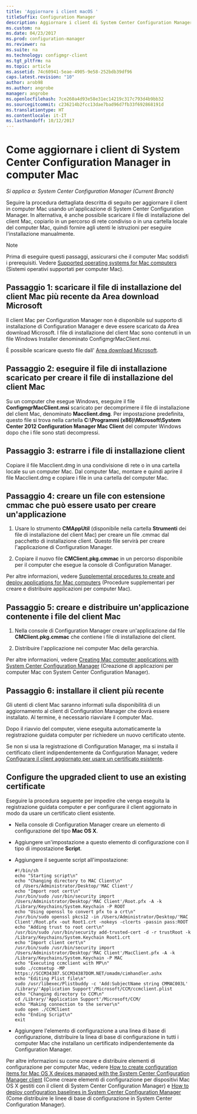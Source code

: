 ```yaml
---
title: 'Aggiornare i client macOS '
titleSuffix: Configuration Manager
description: Aggiornare i client di System Center Configuration Manager in computer Mac.
ms.custom: na
ms.date: 04/23/2017
ms.prod: configuration-manager
ms.reviewer: na
ms.suite: na
ms.technology: configmgr-client
ms.tgt_pltfrm: na
ms.topic: article
ms.assetid: 74c60941-5eae-4905-9e58-252bdb39df96
caps.latest.revision: "10"
author: arob98
ms.author: angrobe
manager: angrobe
ms.openlocfilehash: 7ce260a4d93e58e31ec14219c317c793d4b9bb32
ms.sourcegitcommit: c236214b2fcc13dae7bad96d7fb33f692868191d
ms.translationtype: HT
ms.contentlocale: it-IT
ms.lasthandoff: 10/12/2017
---
```

# <a name="how-to-upgrade-clients-on-mac-computers-in-system-center-configuration-manager"></a>Come aggiornare i client di System Center Configuration Manager in computer Mac

*Si applica a: System Center Configuration Manager (Current Branch)*

Seguire la procedura dettagliata descritta di seguito per aggiornare il client in computer Mac usando un'applicazione di System Center Configuration Manager. In alternativa, è anche possibile scaricare il file di installazione del client Mac, copiarlo in un percorso di rete condiviso o in una cartella locale del computer Mac, quindi fornire agli utenti le istruzioni per eseguire l'installazione manualmente.  

> [!NOTE]  
>  Prima di eseguire questi passaggi, assicurarsi che il computer Mac soddisfi i prerequisiti. Vedere [Supported operating systems for Mac computers](../../../plan-design/configs/supported-operating-systems-for-clients-and-devices.md#mac-computers) (Sistemi operativi supportati per computer Mac).  

## <a name="step-1-download-the-latest-mac-client-installation-file-from-the-microsoft-download-center"></a>Passaggio 1: scaricare il file di installazione del client Mac più recente da Area download Microsoft  
 Il client Mac per Configuration Manager non è disponibile sul supporto di installazione di Configuration Manager e deve essere scaricato da Area download Microsoft. I file di installazione del client Mac sono contenuti in un file Windows Installer denominato ConfigmgrMacClient.msi.  

 È possibile scaricare questo file dall' [Area download Microsoft](http://go.microsoft.com/fwlink/p/?LinkId=525184).  

## <a name="step-2-run-the-downloaded-installation-file-to-create-the-mac-client-installation-file"></a>Passaggio 2: eseguire il file di installazione scaricato per creare il file di installazione del client Mac  
 Su un computer che esegue Windows, eseguire il file **ConfigmgrMacClient.msi** scaricato per decomprimere il file di installazione del client Mac, denominato **Macclient.dmg**. Per impostazione predefinita, questo file si trova nella cartella **C:\Programmi (x86)\Microsoft\System Center 2012 Configuration Manager Mac Client** del computer Windows dopo che i file sono stati decompressi.  

## <a name="step-3-extract-the-client-installation-files"></a>Passaggio 3: estrarre i file di installazione client  
 Copiare il file Macclient.dmg in una condivisione di rete o in una cartella locale su un computer Mac. Dal computer Mac, montare e quindi aprire il file Macclient.dmg e copiare i file in una cartella del computer Mac.  

## <a name="step-4-create-a-cmmac-file-that-can-be-used-to-create-an-application"></a>Passaggio 4: creare un file con estensione cmmac che può essere usato per creare un'applicazione  

1.  Usare lo strumento **CMAppUtil** (disponibile nella cartella **Strumenti** dei file di installazione del client Mac) per creare un file .cmmac dal pacchetto di installazione client. Questo file servirà per creare l'applicazione di Configuration Manager.  

2.  Copiare il nuovo file **CMClient.pkg.cmmac** in un percorso disponibile per il computer che esegue la console di Configuration Manager.  

 Per altre informazioni, vedere [Supplemental procedures to create and deploy applications for Mac computers](/sccm/apps/get-started/creating-mac-computer-applications#supplemental-procedures-to-create-and-deploy-applications-for-mac-computers) (Procedure supplementari per creare e distribuire applicazioni per computer Mac).  

## <a name="step-5-create-and-deploy-an-application-containing-the-mac-client-files"></a>**Passaggio 5:** creare e distribuire un'applicazione contenente i file del client Mac  

1.  Nella console di Configuration Manager creare un'applicazione dal file **CMClient.pkg.cmmac** che contiene i file di installazione del client.  

2.  Distribuire l'applicazione nei computer Mac della gerarchia.  

 Per altre informazioni, vedere [Creating Mac computer applications with System Center Configuration Manager](../../../../apps/get-started/creating-mac-computer-applications.md) (Creazione di applicazioni per computer Mac con System Center Configuration Manager).  

## <a name="step-6-users-install-the-latest-client"></a>Passaggio 6: installare il client più recente  
 Gli utenti di client Mac saranno informati sulla disponibilità di un aggiornamento al client di Configuration Manager che dovrà essere installato. Al termine, è necessario riavviare il computer Mac.  

 Dopo il riavvio del computer, viene eseguita automaticamente la registrazione guidata computer per richiedere un nuovo certificato utente.  

 Se non si usa la registrazione di Configuration Manager, ma si installa il certificato client indipendentemente da Configuration Manager, vedere [Configurare il client aggiornato per usare un certificato esistente](#BKMK_UpgradingClient_MachineEnrollment).  

##  <a name="BKMK_UpgradingClient_MachineEnrollment"></a> Configure the upgraded client to use an existing certificate  
 Eseguire la procedura seguente per impedire che venga eseguita la registrazione guidata computer e per configurare il client aggiornato in modo da usare un certificato client esistente.  

-   Nella console di Configuration Manager creare un elemento di configurazione del tipo **Mac OS X**.  

-   Aggiungere un'impostazione a questo elemento di configurazione con il tipo di impostazione **Script**.  

-   Aggiungere il seguente script all'impostazione:  

    ```  
    #!/bin/sh  
    echo "Starting script\n"  
    echo "Changing directory to MAC Client\n"  
    cd /Users/Administrator/Desktop/'MAC Client'/  
    echo "Import root cert\n"  
    /usr/bin/sudo /usr/bin/security import /Users/Administrator/Desktop/'MAC Client'/Root.pfx -A -k /Library/Keychains/System.Keychain -P ROOT  
    echo "Using openssl to convert pfx to a crt\n"  
    /usr/bin/sudo openssl pkcs12 -in /Users/Administrator/Desktop/'MAC Client'/Root.pfx -out Root1.crt -nokeys -clcerts -passin pass:ROOT  
    echo "Adding trust to root cert\n"  
    /usr/bin/sudo /usr/bin/security add-trusted-cert -d -r trustRoot -k /Library/Keychains/System.Keychain Root1.crt  
    echo "Import client cert\n"  
    /usr/bin/sudo /usr/bin/security import /Users/Administrator/Desktop/'MAC Client'/MacClient.pfx -A -k /Library/Keychains/System.Keychain -P MAC  
    echo "Executing ccmclient with MP\n"  
    sudo ./ccmsetup -MP https://SCCM34387.SCCM34387DOM.NET/omadm/cimhandler.ashx  
    echo "Editing Plist file\n"  
    sudo /usr/libexec/Plistbuddy -c 'Add:SubjectName string CMMAC003L' /Library/'Application Support'/Microsoft/CCM/ccmclient.plist  
    echo "Changing directory to CCM\n"  
    cd /Library/'Application Support'/Microsoft/CCM/  
    echo "Making connection to the server\n"  
    sudo open ./CCMClient  
    echo "Ending Script\n"  
    exit  

    ```  

-   Aggiungere l'elemento di configurazione a una linea di base di configurazione, distribuire la linea di base di configurazione in tutti i computer Mac che installano un certificato indipendentemente da Configuration Manager.  

 Per altre informazioni su come creare e distribuire elementi di configurazione per computer Mac, vedere [How to create configuration items for Mac OS X devices managed with the System Center Configuration Manager client](../../../../compliance/deploy-use/create-configuration-items-for-mac-os-x-devices-managed-with-the-client.md) (Come creare elementi di configurazione per dispositivi Mac OS X gestiti con il client di System Center Configuration Manager) e [How to deploy configuration baselines in System Center Configuration Manager](../../../../compliance/deploy-use/deploy-configuration-baselines.md) (Come distribuire le linee di base di configurazione in System Center Configuration Manager).  
